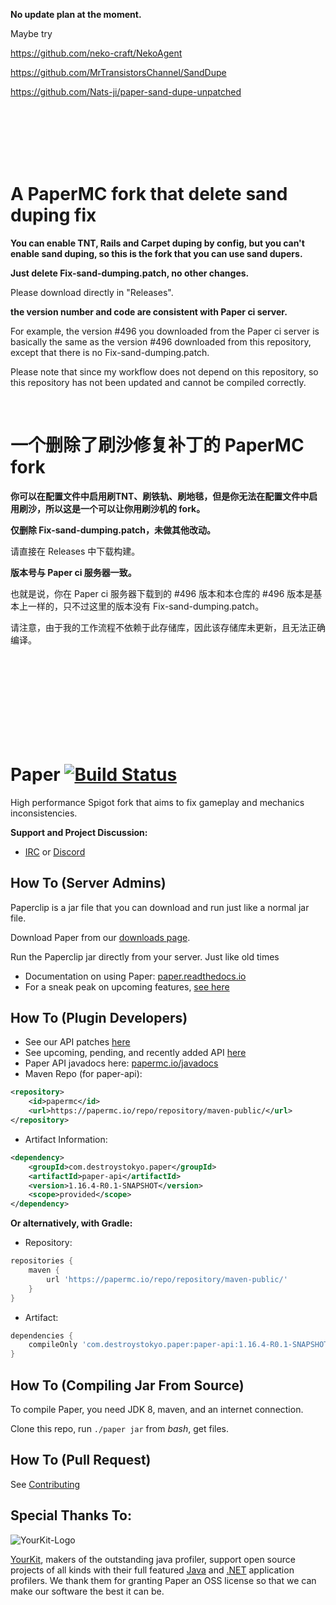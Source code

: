 **No update plan at the moment.**

Maybe try

https://github.com/neko-craft/NekoAgent

https://github.com/MrTransistorsChannel/SandDupe

https://github.com/Nats-ji/paper-sand-dupe-unpatched


<br/>
<br/>
<br/>
<br/>
<br/>

A PaperMC fork that delete sand duping fix
===========
**You can enable TNT, Rails and Carpet duping by config, but you can't enable sand duping, so this is the fork that you can use sand dupers.**

**Just delete Fix-sand-dumping.patch, no other changes.** 

Please download directly in "Releases".

**the version number and code are consistent with Paper ci server.**

For example, the version #496 you downloaded from the Paper ci server is basically the same as the version #496 downloaded from this repository, except that there is no Fix-sand-dumping.patch.

Please note that since my workflow does not depend on this repository, so this repository has not been updated and cannot be compiled correctly.

<br/>

一个删除了刷沙修复补丁的 PaperMC fork
===========
**你可以在配置文件中启用刷TNT、刷铁轨、刷地毯，但是你无法在配置文件中启用刷沙，所以这是一个可以让你用刷沙机的 fork。**

**仅删除 Fix-sand-dumping.patch，未做其他改动。**

请直接在 Releases 中下载构建。

**版本号与 Paper ci 服务器一致。**

也就是说，你在 Paper ci 服务器下载到的 #496 版本和本仓库的 #496 版本是基本上一样的，只不过这里的版本没有 Fix-sand-dumping.patch。

请注意，由于我的工作流程不依赖于此存储库，因此该存储库未更新，且无法正确编译。

<br/>
<br/>
<br/>
<br/>
<br/>
<br/>
<br/>
<br/>

Paper [![Build Status](https://papermc.io/ci/job/Paper-1.16/badge/icon)](https://papermc.io/ci/job/Paper-1.16/)
===========

High performance Spigot fork that aims to fix gameplay and mechanics inconsistencies.


**Support and Project Discussion:**
 - [IRC](https://webchat.esper.net/?channels=paper) or [Discord](https://discord.gg/papermc)


How To (Server Admins)
------
Paperclip is a jar file that you can download and run just like a normal jar file.

Download Paper from our [downloads page](https://papermc.io/downloads).

Run the Paperclip jar directly from your server. Just like old times

  * Documentation on using Paper: [paper.readthedocs.io](https://paper.readthedocs.io/)
  * For a sneak peak on upcoming features, [see here](https://github.com/PaperMC/Paper/projects)

How To (Plugin Developers)
------
 * See our API patches [here](Spigot-API-Patches)
 * See upcoming, pending, and recently added API [here](https://github.com/PaperMC/Paper/projects/6)
 * Paper API javadocs here: [papermc.io/javadocs](https://papermc.io/javadocs/)
 * Maven Repo (for paper-api):
```xml
<repository>
    <id>papermc</id>
    <url>https://papermc.io/repo/repository/maven-public/</url>
</repository>
```
 * Artifact Information:
```xml
<dependency>
    <groupId>com.destroystokyo.paper</groupId>
    <artifactId>paper-api</artifactId>
    <version>1.16.4-R0.1-SNAPSHOT</version>
    <scope>provided</scope>
</dependency>
 ```

**Or alternatively, with Gradle:**

 * Repository:
```groovy
repositories {
    maven {
        url 'https://papermc.io/repo/repository/maven-public/'
    }
}
```
 * Artifact:
```groovy
dependencies {
    compileOnly 'com.destroystokyo.paper:paper-api:1.16.4-R0.1-SNAPSHOT'
}
```

How To (Compiling Jar From Source)
------
To compile Paper, you need JDK 8, maven, and an internet connection.

Clone this repo, run `./paper jar` from *bash*, get files.

How To (Pull Request)
------
See [Contributing](CONTRIBUTING.md)

Special Thanks To:
-------------

![YourKit-Logo](https://www.yourkit.com/images/yklogo.png)

[YourKit](https://www.yourkit.com/), makers of the outstanding java profiler, support open source projects of all kinds with their full featured [Java](https://www.yourkit.com/java/profiler/index.jsp) and [.NET](https://www.yourkit.com/.net/profiler/index.jsp) application profilers. We thank them for granting Paper an OSS license so that we can make our software the best it can be.

